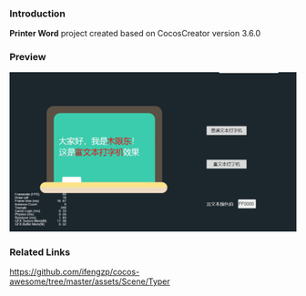 ### Introduction
**Printer Word** project created based on CocosCreator version 3.6.0

### Preview
![image](../../../gif/202201/2022012055.gif)

### Related Links
https://github.com/ifengzp/cocos-awesome/tree/master/assets/Scene/Typer